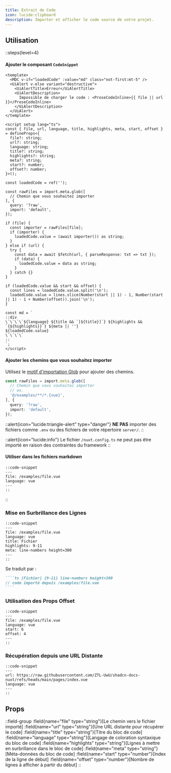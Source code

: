 ```yaml
---
title: Extrait de Code
icon: lucide:clipboard
description: Importer et afficher le code source de votre projet.
---
```


## Utilisation

::steps{level=4}

#### Ajouter le composant `CodeSnippet`

```vue [components/content/CodeSnippet.vue] {25-30} line-numbers height=400
<template>
  <MDC v-if="loadedCode" :value="md" class="not-first:mt-5" />
  <UiAlert v-else variant="destructive">
    <UiAlertTitle>Erreur</UiAlertTitle>
    <UiAlertDescription>
      Impossible de charger le code : <ProseCodeInline>{{ file || url }}</ProseCodeInline>
    </UiAlertDescription>
  </UiAlert>
</template>

<script setup lang="ts">
const { file, url, language, title, highlights, meta, start, offset } = defineProps<{
  file?: string;
  url?: string;
  language: string;
  title?: string;
  highlights?: string;
  meta?: string;
  start?: number;
  offset?: number;
}>();

const loadedCode = ref('');

const rawFiles = import.meta.glob([
  // Chemin que vous souhaitez importer
], {
  query: '?raw',
  import: 'default',
});

if (file) {
  const importer = rawFiles[file];
  if (importer) {
    loadedCode.value = (await importer()) as string;
  }
} else if (url) {
  try {
    const data = await $fetch(url, { parseResponse: txt => txt });
    if (data) {
      loadedCode.value = data as string;
    }
  } catch {}
}

if (loadedCode.value && start && offset) {
  const lines = loadedCode.value.split('\n');
  loadedCode.value = lines.slice(Number(start || 1) - 1, Number(start || 1) - 1 + Number(offset)).join('\n');
}

const md = `
::div
\`\`\`\`${language} ${title && `[${title}]`} ${highlights && `{${highlights}}`} ${meta || ''}
${loadedCode.value}
\`\`\`\`
::
`;
</script>
```

#### Ajouter les chemins que vous souhaitez importer

Utilisez le [motif d'importation Glob](https://vite.dev/guide/features#multiple-patterns) pour ajouter des chemins.

```ts [Lignes 25 à 30 dans CodeSnippet.vue]
const rawFiles = import.meta.glob([
  // Chemin que vous souhaitez importer
  // ex.
  '@/examples/**/*.{vue}',
], {
  query: '?raw',
  import: 'default',
});
```

::alert{icon="lucide:triangle-alert" type="danger"}
**NE PAS** importer des fichiers comme `.env` ou des fichiers de votre répertoire `server/`.
::

::alert{icon="lucide:info"}
Le fichier `/nuxt.config.ts` ne peut pas être importé en raison des contraintes du framework
::

#### Utiliser dans les fichiers markdown

```mdc
::code-snippet
---
file: /examples/file.vue
language: vue
---
::
```

::

### Mise en Surbrillance des Lignes

```mdc
::code-snippet
---
file: /examples/file.vue
language: vue
title: Fichier
highlights: 9-11
meta: line-numbers height=300
---
::
```

Se traduit par :

`````md
````ts [Fichier] {9-11} line-numbers height=300
// code importé depuis /examples/file.vue
````
`````

### Utilisation des Props Offset

```mdc
::code-snippet
---
file: /examples/file.vue
language: vue
start: 6
offset: 4
---
::
```

### Récupération depuis une URL Distante

```mdc
::code-snippet
---
url: https://raw.githubusercontent.com/ZTL-UwU/shadcn-docs-nuxt/refs/heads/main/pages/index.vue
language: vue
---
::
```

## Props

::field-group
  :field{name="file" type="string"}[Le chemin vers le fichier importé]
  :field{name="url" type="string"}[Une URL distante pour récupérer le code]
  :field{name="title" type="string"}[Titre du bloc de code]
  :field{name="language" type="string"}[Langage de coloration syntaxique du bloc de code]
  :field{name="highlights" type="string"}[Lignes à mettre en surbrillance dans le bloc de code]
  :field{name="meta" type="string"}[Méta-données du bloc de code]
  :field{name="start" type="number"}[Index de la ligne de début]
  :field{name="offset" type="number"}[Nombre de lignes à afficher à partir du début]
::
